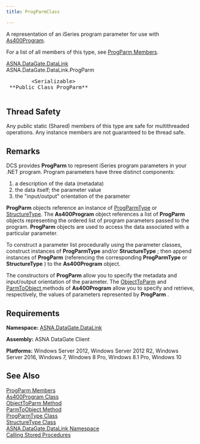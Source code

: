 ```yaml
---
title: ProgParmClass

---
```


A representation of an iSeries program parameter for use with [ As400Program](as400program-class.html).

For a list of all members of this type, see [ProgParm Members](prog-parm-members.html).

[ASNA.DataGate.DataLink](datagate-data-link-namespace.html) <br /> ASNA.DataGate.DataLink.<span>ProgParm</span>
<pre class="syntax" >
        <span>&lt;Serializable&gt;</span>
 **Public Class ProgParm** 
      </pre>

## Thread Safety

Any public static (Shared) members of this type are safe for multithreaded operations. Any instance members are not guaranteed to be thread safe.
## Remarks

DCS provides **ProgParm** to represent iSeries program parameters in your .NET program. Program parameters have three distinct components: 

1. a description of the data (metadata)
2. the data itself; the parameter value
3. the "input/output" orientation of the parameter

**ProgParm** objects reference an instance of [ProgParmType](prog-parm-type-class.html) or [StructureType](structure-type-class.html). The **As400Program** object references a list of **ProgParm** objects representing the ordered list of program parameters passed to the program. **ProgParm** objects are used to access the data associated with a particular parameter.

To construct a parameter list procedurally using the parameter classes, construct instances of **ProgParmType** and/or **StructureType** ; then append instances of **ProgParm** (referencing the corresponding **ProgParmType** or **StructureType** ) to the **As400Program** object. 

The constructors of **ProgParm** allow you to specify the metadata and input/output orientation of the parameter. The [ ObjectToParm](as400program-class-object-to_parm-method-main.html) and [ParmToObject ](as400program-class-parm-to_object-method-main.html)methods of **As400Program** allow you to specify and retrieve, respectively, the values of parameters represented by **ProgParm** .
## Requirements

**Namespace:** [ASNA.DataGate.DataLink](datagate-data-link-namespace.html) 

**Assembly:** ASNA DataGate Client

**Platforms:** Windows Server 2012, Windows Server 2012 R2, Windows Server 2016, Windows 7, Windows 8 Pro, Windows 8.1 Pro, Windows 10
## See Also


[ProgParm Members](prog-parm-members.html)
      <br />
[As400Program Class](as400program-class.html)
      <br />
[ObjectToParm Method](as400program-class-object-to_parm-method-main.html)
      <br />
[ParmToObject Method](as400program-class-parm-to_object-method-main.html)
      <br />
[ProgParmType Class](prog-parm-type-class.html)
      <br />
[StructureType Class](structure-type-class.html)
      <br />
[ASNA.DataGate.DataLink Namespace](datagate-data-link-namespace.html)
      <br />
[Calling Stored Procedures](calling-stored-procedures.html)

